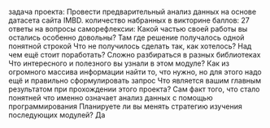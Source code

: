 задача проекта:
Провести предварительный анализ данных на основе датасета сайта IMBD.
количество набранных в викторине баллов:
27
ответы на вопросы саморефлексии:
Какой частью своей работы вы остались особенно довольны?
Там где решение получалось одной понятной строкой
Что не получилось сделать так, как хотелось? Над чем ещё стоит поработать?
Сложно разбираться в разных библиотеках
Что интересного и полезного вы узнали в этом модуле?
Как из огромного массива информации найти то, что нужно, но для этого надо ещё и правильно сформулировать запрос
Что является вашим главным результатом при прохождении этого проекта?
Сам факт того, что стало понятней что именно означает анализ данных с помощью программирования
Планируете ли вы менять стратегию изучения последующих модулей?
Да
